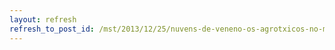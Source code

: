 ```yaml
---
layout: refresh
refresh_to_post_id: /mst/2013/12/25/nuvens-de-veneno-os-agrotxicos-no-mato-grosso
---
```

